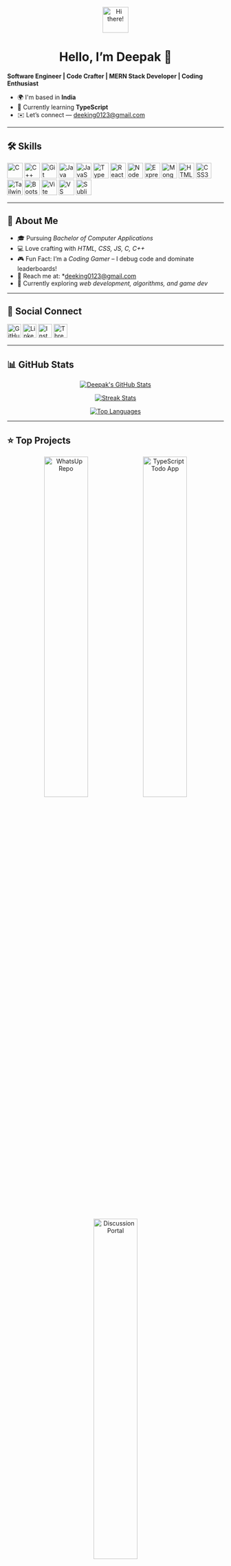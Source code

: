 <p align="center">
  <img src="https://user-images.githubusercontent.com/18350557/176309783-0785949b-9127-417c-8b55-ab5a4333674e.gif" alt="Hi there!" width="60"/>
</p>
<h1 align="center">Hello, I’m Deepak 👋</h1>

**Software Engineer | Code Crafter | MERN Stack Developer | Coding Enthusiast**

- 🌍 I'm based in **India**  
- 🧠 Currently learning **TypeScript**  
- ✉️ Let’s connect — [deeking0123@gmail.com](mailto:deeking0123@gmail.com)  

---

## 🛠️ Skills

<p align="left">
  <a href="https://docs.microsoft.com/en-us/cpp/"><img src="https://raw.githubusercontent.com/danielcranney/readme-generator/main/public/icons/skills/c-colored.svg" width="36" alt="C"/></a>
  <a href="https://docs.microsoft.com/en-us/cpp/"><img src="https://raw.githubusercontent.com/danielcranney/readme-generator/main/public/icons/skills/cplusplus-colored.svg" width="36" alt="C++"/></a>
  <a href="https://git-scm.com/"><img src="https://raw.githubusercontent.com/danielcranney/readme-generator/main/public/icons/skills/git-colored.svg" width="36" alt="Git"/></a>
  <a href="https://www.oracle.com/java/"><img src="https://raw.githubusercontent.com/danielcranney/readme-generator/main/public/icons/skills/java-colored.svg" width="36" alt="Java"/></a>
  <a href="https://developer.mozilla.org/en-US/docs/Web/JavaScript"><img src="https://raw.githubusercontent.com/danielcranney/readme-generator/main/public/icons/skills/javascript-colored.svg" width="36" alt="JavaScript"/></a>
  <a href="https://www.typescriptlang.org/"><img src="https://raw.githubusercontent.com/danielcranney/readme-generator/main/public/icons/skills/typescript-colored.svg" width="36" alt="TypeScript"/></a>
  <a href="https://reactjs.org/"><img src="https://raw.githubusercontent.com/danielcranney/readme-generator/main/public/icons/skills/react-colored.svg" width="36" alt="React"/></a>
  <a href="https://nodejs.org/"><img src="https://raw.githubusercontent.com/danielcranney/readme-generator/main/public/icons/skills/nodejs-colored.svg" width="36" alt="NodeJS"/></a>
  <a href="https://expressjs.com/"><img src="https://raw.githubusercontent.com/danielcranney/readme-generator/main/public/icons/skills/express-colored.svg" width="36" alt="Express"/></a>
  <a href="https://www.mongodb.com/"><img src="https://raw.githubusercontent.com/danielcranney/readme-generator/main/public/icons/skills/mongodb-colored.svg" width="36" alt="MongoDB"/></a>
  <a href="https://developer.mozilla.org/en-US/docs/Glossary/HTML5"><img src="https://raw.githubusercontent.com/danielcranney/readme-generator/main/public/icons/skills/html5-colored.svg" width="36" alt="HTML5"/></a>
  <a href="https://www.w3.org/TR/CSS/"><img src="https://raw.githubusercontent.com/danielcranney/readme-generator/main/public/icons/skills/css3-colored.svg" width="36" alt="CSS3"/></a>
  <a href="https://tailwindcss.com/"><img src="https://raw.githubusercontent.com/danielcranney/readme-generator/main/public/icons/skills/tailwindcss-colored.svg" width="36" alt="TailwindCSS"/></a>
  <a href="https://getbootstrap.com/"><img src="https://raw.githubusercontent.com/danielcranney/readme-generator/main/public/icons/skills/bootstrap-colored.svg" width="36" alt="Bootstrap"/></a>
  <a href="https://vitejs.dev/"><img src="https://raw.githubusercontent.com/danielcranney/readme-generator/main/public/icons/skills/vite-colored.svg" width="36" alt="Vite"/></a>
  <a href="https://code.visualstudio.com/"><img src="https://raw.githubusercontent.com/danielcranney/readme-generator/main/public/icons/skills/visualstudiocode.svg" width="36" alt="VS Code"/></a>
  <a href="https://www.sublimetext.com/"><img src="https://raw.githubusercontent.com/danielcranney/readme-generator/main/public/icons/skills/sublimetext.svg" width="36" alt="Sublime Text"/></a>
</p>

---

## 🌟 About Me
- 🎓 Pursuing *Bachelor of Computer Applications*  
- 💻 Love crafting with *HTML, CSS, JS, C, C++*  
- 🎮 Fun Fact: I’m a *Coding Gamer* – I debug code and dominate leaderboards!  
- 📧 Reach me at: *deeking0123@gmail.com  
- 🌱 Currently exploring *web development, algorithms, and game dev*  

---

## 🔗 Social Connect

<p align="left">
  <a href="https://github.com/Deepak-0119288" target="_blank"><img src="https://raw.githubusercontent.com/danielcranney/readme-generator/main/public/icons/socials/github.svg" width="32" alt="GitHub"/></a>
  <a href="https://www.linkedin.com/in/deepak0112988" target="_blank"><img src="https://raw.githubusercontent.com/danielcranney/readme-generator/main/public/icons/socials/linkedin.svg" width="32" alt="LinkedIn"/></a>
  <a href="http://www.instagram.com/_deep._.k91" target="_blank"><img src="https://raw.githubusercontent.com/danielcranney/readme-generator/main/public/icons/socials/instagram.svg" width="32" alt="Instagram"/></a>
  <a href="https://www.threads.net/@_deep._.k91" target="_blank"><img src="https://raw.githubusercontent.com/danielcranney/readme-generator/main/public/icons/socials/threads.svg" width="32" alt="Threads"/></a>
</p>

---

## 📊 GitHub Stats

<p align="center">
  <a href="https://github.com/Deepak-0119288">
    <img alt="Deepak's GitHub Stats" src="https://github-readme-stats.vercel.app/api?username=Deepak-0119288&show_icons=true&hide=issues,contribs&title_color=ffffff&text_color=6366f1&icon_color=6366f1&bg_color=1c1917&hide_border=true" />
  </a>
</p>

<p align="center">
  <a href="https://github.com/Deepak-0119288">
    <img alt="Streak Stats" src="https://github-readme-streak-stats.herokuapp.com/?user=Deepak-0119288&stroke=6366f1&background=1c1917&ring=ffffff&fire=ffffff&currStreakNum=6366f1&currStreakLabel=ffffff&sideNums=6366f1&sideLabels=6366f1&dates=6366f1&hide_border=true" />
  </a>
</p>

<p align="center">
  <a href="https://github.com/Deepak-0119288">
    <img alt="Top Languages" src="https://github-readme-stats.vercel.app/api/top-langs?username=munishwar001&show_icons=true&theme=radical&layout=compact&hide_border=true" />
  </a>
</p>

---

## ⭐ Top Projects

<p align="center">
  <a href="https://github.com/Deepak-0119288/WhatsUp"><img src="https://github-readme-stats.vercel.app/api/pin/?username=Deepak-0119288&repo=WhatsUp&title_color=ffffff&text_color=6366f1&icon_color=6366f1&bg_color=1c1917&hide_border=true" width="45%" alt="WhatsUp Repo"/></a>
  <a href="https://github.com/Deepak-0119288/Typescript-Todo-App"><img src="https://github-readme-stats.vercel.app/api/pin/?username=Deepak-0119288&repo=Typescript-Todo-App&title_color=ffffff&text_color=6366f1&icon_color=6366f1&bg_color=1c1917&hide_border=true" width="45%" alt="TypeScript Todo App"/></a>
</p>

<p align="center">
  <a href="https://github.com/Deepak-0119288/Express-DiscussionPortal"><img src="https://github-readme-stats.vercel.app/api/pin/?username=Deepak-0119288&repo=Express-DiscussionPortal&title_color=ffffff&text_color=6366f1&icon_color=6366f1&bg_color=1c1917&hide_border=true" width="45%" alt="Discussion Portal"/></a>
</p>

---

## 🚀 Let's Build Something!

Whether you have ideas for collaboration, want to discuss new technologies, or just say hi—my inbox is always open. 😊

---

✨ *Thanks for visiting my profile!*  
